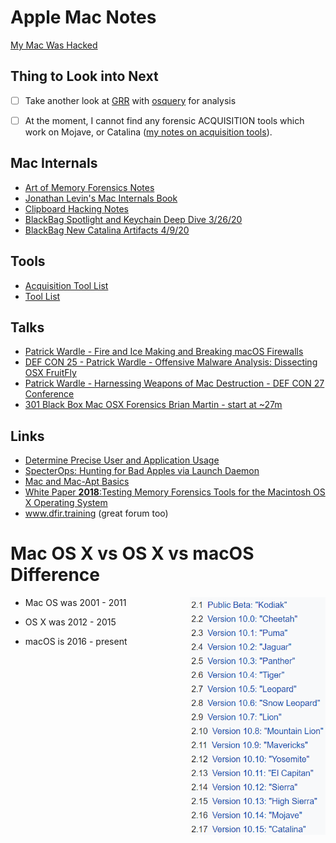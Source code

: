 # Apple Mac Notes

[My Mac Was Hacked](mymacwashacked.md)



## Thing to Look into Next

- [ ] Take another look at [GRR](https://github.com/google/grr) with [osquery](https://github.com/osquery/osquery) for analysis
- [ ] At the moment, I cannot find any forensic ACQUISITION tools which work on Mojave, or Catalina ([my notes on acquisition tools](Acquisition_Tools.md)).



## Mac Internals

- [Art of Memory Forensics Notes](AoMF_Mac.md)
- [Jonathan Levin's Mac Internals Book](MacInternals.md)
- [Clipboard Hacking Notes](Clipboard.md)
- [BlackBag Spotlight and Keychain Deep Dive 3/26/20](BlackBag_SpotlightAndKeychain.md)
- [BlackBag New Catalina Artifacts 4/9/20](BlackBag_CatalinaArtifacts.md)




## Tools

- [Acquisition Tool List](Acquisition_Tools.md)
- [Tool List](ActiveDev.md)



## Talks

- [Patrick Wardle - Fire and Ice Making and Breaking macOS Firewalls](https://www.youtube.com/watch?v=UlT5KFTMn2k)
- [DEF CON 25 - Patrick Wardle - Offensive Malware Analysis: Dissecting OSX FruitFly](https://www.youtube.com/watch?v=q7VZtCUphgg&t=1s)
- [Patrick Wardle - Harnessing Weapons of Mac Destruction - DEF CON 27 Conference](https://www.youtube.com/watch?v=InL3YA_6P6s)
- [301 Black Box Mac OSX Forensics Brian Martin - start at ~27m](https://www.youtube.com/watch?v=AG72W_LVidI)



## Links

* [Determine Precise User and Application Usage](https://www.mac4n6.com/blog/2018/8/5/knowledge-is-power-using-the-knowledgecdb-database-on-macos-and-ios-to-determine-precise-user-and-application-usage)
* [SpecterOps: Hunting for Bad Apples via Launch Daemon](https://posts.specterops.io/hunting-for-bad-apples-part-1-22ef2b44c0aa)
* [Mac and Mac-Apt Basics](https://medium.com/dfir-dudes/mac-forensics-no-one-said-it-would-be-easy-8bf2f5e4956c)
* [White Paper **2018**:Testing Memory Forensics Tools for the Macintosh
  OS X Operating System](https://commons.erau.edu/cgi/viewcontent.cgi?article=1491&context=jdfsl)
* www.dfir.training (great forum too)



# Mac OS X vs OS X vs macOS Difference

- Mac OS was 2001 - 2011 <img src="Mac_README.assets/macversions.png" height=380 align="right" />

- OS X was 2012 - 2015
- macOS is 2016 - present
